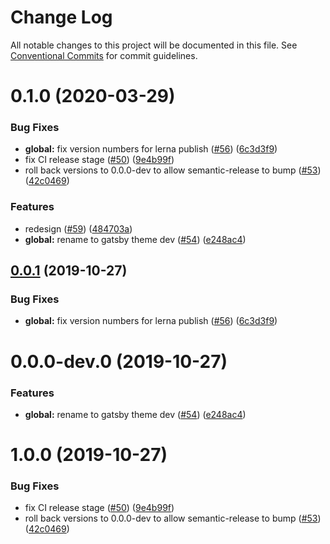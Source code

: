 # Change Log

All notable changes to this project will be documented in this file.
See [Conventional Commits](https://conventionalcommits.org) for commit guidelines.

# 0.1.0 (2020-03-29)


### Bug Fixes

* **global:** fix version numbers for lerna publish ([#56](https://github.com/robinmetral/gatsby-theme-oss/issues/56)) ([6c3d3f9](https://github.com/robinmetral/gatsby-theme-oss/commit/6c3d3f902090656b337ac1de06c24194eb494b67))
* fix CI release stage ([#50](https://github.com/robinmetral/gatsby-theme-oss/issues/50)) ([9e4b99f](https://github.com/robinmetral/gatsby-theme-oss/commit/9e4b99fed2f5166e374d2bf45aac63f4edc5db5d))
* roll back versions to 0.0.0-dev to allow semantic-release to bump ([#53](https://github.com/robinmetral/gatsby-theme-oss/issues/53)) ([42c0469](https://github.com/robinmetral/gatsby-theme-oss/commit/42c0469e620f716c719d69609a1f771ef66ffc9e))


### Features

* redesign ([#59](https://github.com/robinmetral/gatsby-theme-oss/issues/59)) ([484703a](https://github.com/robinmetral/gatsby-theme-oss/commit/484703afa5213792809f78ada153f8e0093d9213))
* **global:** rename to gatsby theme dev ([#54](https://github.com/robinmetral/gatsby-theme-oss/issues/54)) ([e248ac4](https://github.com/robinmetral/gatsby-theme-oss/commit/e248ac46140fb5a465c658c5ed7b48870d8d2b9f))





## [0.0.1](https://github.com/robinmetral/gatsby-theme-oss/compare/gatsby-theme-oss@0.0.0-dev.0...gatsby-theme-oss@0.0.1) (2019-10-27)

### Bug Fixes

- **global:** fix version numbers for lerna publish ([#56](https://github.com/robinmetral/gatsby-theme-oss/issues/56)) ([6c3d3f9](https://github.com/robinmetral/gatsby-theme-oss/commit/6c3d3f902090656b337ac1de06c24194eb494b67))

# 0.0.0-dev.0 (2019-10-27)

### Features

- **global:** rename to gatsby theme dev ([#54](https://github.com/robinmetral/gatsby-theme-oss/issues/54)) ([e248ac4](https://github.com/robinmetral/gatsby-theme-oss/commit/e248ac46140fb5a465c658c5ed7b48870d8d2b9f))

# 1.0.0 (2019-10-27)

### Bug Fixes

- fix CI release stage ([#50](https://github.com/robinmetral/gatsby-theme-oss/issues/50)) ([9e4b99f](https://github.com/robinmetral/gatsby-theme-oss/commit/9e4b99fed2f5166e374d2bf45aac63f4edc5db5d))
- roll back versions to 0.0.0-dev to allow semantic-release to bump ([#53](https://github.com/robinmetral/gatsby-theme-oss/issues/53)) ([42c0469](https://github.com/robinmetral/gatsby-theme-oss/commit/42c0469e620f716c719d69609a1f771ef66ffc9e))

